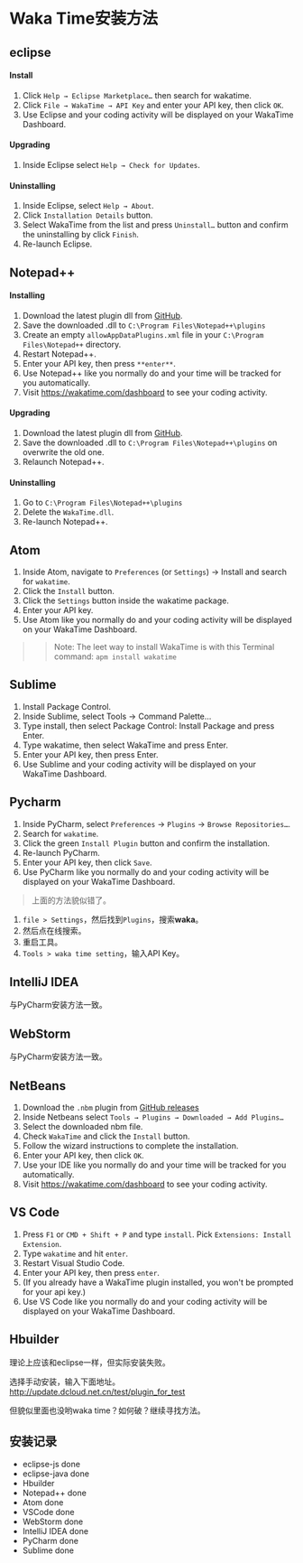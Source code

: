 # Waka Time安装方法

## eclipse

#### **Install**

1. Click `Help → Eclipse Marketplace…` then search for wakatime.
2. Click `File → WakaTime → API Key` and enter your API key, then click `OK`.
3. Use Eclipse and your coding activity will be displayed on your WakaTime Dashboard.

#### **Upgrading**

1. Inside Eclipse select `Help → Check for Updates`.

#### **Uninstalling**

1. Inside Eclipse, select `Help → About`.
1. Click `Installation Details` button. 
1. Select WakaTime from the list and press `Uninstall…` button and confirm the uninstalling by click `Finish`. 
1. Re-launch Eclipse.


## Notepad++

#### **Installing**

1. Download the latest plugin dll from [GitHub](https://github.com/wakatime/notepadpp-wakatime/releases/latest "GitHub").
1. Save the downloaded .dll to `C:\Program Files\Notepad++\plugins`
1. Create an empty `allowAppDataPlugins.xml` file in your `C:\Program Files\Notepad++` directory.
1. Restart Notepad++.
1. Enter your API key, then press `**enter**`.
1. Use Notepad++ like you normally do and your time will be tracked for you automatically.
1. Visit https://wakatime.com/dashboard to see your coding activity.

#### **Upgrading**
1. Download the latest plugin dll from [GitHub](https://github.com/wakatime/notepadpp-wakatime/releases/latest "GitHub").
1. Save the downloaded .dll to `C:\Program Files\Notepad++\plugins` on overwrite the old one.
1. Relaunch Notepad++.

#### **Uninstalling**
1. Go to `C:\Program Files\Notepad++\plugins`
1. Delete the `WakaTime.dll`.
1. Re-launch Notepad++.

## Atom

1. Inside Atom, navigate to `Preferences` (or `Settings`) → Install and search for `wakatime`.
1. Click the `Install` button.
1. Click the `Settings` button inside the wakatime package.
1. Enter your API key.
1. Use Atom like you normally do and your coding activity will be displayed on your WakaTime Dashboard.
>> Note: The leet way to install WakaTime is with this Terminal command:
    `apm install wakatime`


## Sublime

1. Install Package Control.
1. Inside Sublime, select Tools → Command Palette…
1. Type install, then select Package Control: Install Package and press Enter.
1. Type wakatime, then select WakaTime and press Enter.
1. Enter your API key, then press Enter.
1. Use Sublime and your coding activity will be displayed on your WakaTime Dashboard.

## Pycharm

1. Inside PyCharm, select `Preferences` → `Plugins` → `Browse Repositories…`.
1. Search for `wakatime`.
1. Click the green `Install Plugin` button and confirm the installation.
1. Re-launch PyCharm.
1. Enter your API key, then click `Save`.
1. Use PyCharm like you normally do and your coding activity will be displayed on your WakaTime Dashboard.

> 上面的方法貌似错了。

1. `file > Settings`，然后找到``Plugins``，搜索**waka**。
2. 然后点在线搜索。
3. 重启工具。
4. `Tools > waka time setting`，输入API Key。

## IntelliJ IDEA

与PyCharm安装方法一致。

## WebStorm

与PyCharm安装方法一致。

## NetBeans

1. Download the `.nbm` plugin from [GitHub releases](https://github.com/wakatime/netbeans-wakatime/releases/latest)
1. Inside Netbeans select `Tools → Plugins → Downloaded → Add Plugins…`
1. Select the downloaded nbm file.
1. Check `WakaTime` and click the `Install` button.
1. Follow the wizard instructions to complete the installation.
1. Enter your API key, then click `OK`.
1. Use your IDE like you normally do and your time will be tracked for you automatically.
1. Visit https://wakatime.com/dashboard to see your coding activity.

## VS Code

1. Press `F1` or `CMD + Shift + P` and type `install`. Pick `Extensions: Install Extension`.
1. Type `wakatime` and hit `enter`.
1. Restart Visual Studio Code.
1. Enter your API key, then press `enter`.
1. (If you already have a WakaTime plugin installed, you won't be prompted for your api key.)
1. Use VS Code like you normally do and your coding activity will be displayed on your WakaTime Dashboard.

## Hbuilder

理论上应该和eclipse一样，但实际安装失败。

选择手动安装，输入下面地址。
http://update.dcloud.net.cn/test/plugin_for_test

但貌似里面也没哟waka time？如何破？继续寻找方法。

## 安装记录

- eclipse-js		done
- eclipse-java		done
- Hbuilder
- Notepad++			done
- Atom				done
- VSCode			done
- WebStorm			done
- IntelliJ IDEA		done
- PyCharm			done
- Sublime			done
